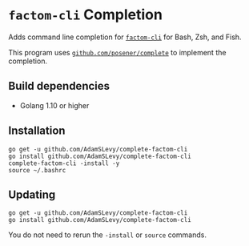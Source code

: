 # `factom-cli` Completion

Adds command line completion for
[`factom-cli`](https://github.com/FactomProject/factom-cli) for Bash, Zsh, and
Fish.

This program uses
[`github.com/posener/complete`](https://github.com/posener/complete) to
implement the completion.

## Build dependencies
- Golang 1.10 or higher

## Installation
```
go get -u github.com/AdamSLevy/complete-factom-cli
go install github.com/AdamSLevy/complete-factom-cli
complete-factom-cli -install -y
source ~/.bashrc
```

## Updating
```
go get -u github.com/AdamSLevy/complete-factom-cli
go install github.com/AdamSLevy/complete-factom-cli
```
You do not need to rerun the `-install` or `source` commands.
